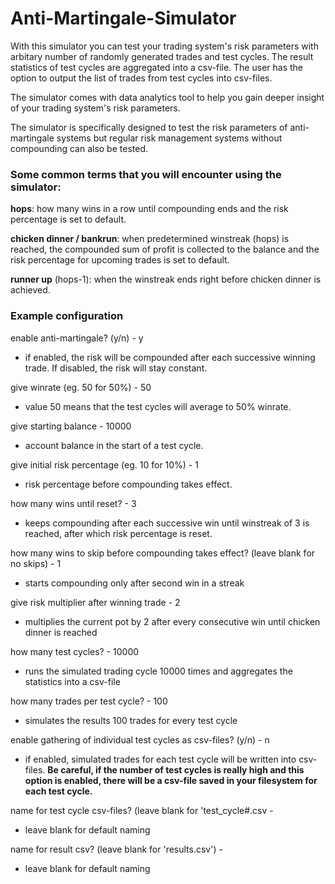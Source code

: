 # Anti-Martingale-Simulator

With this simulator you can test your trading system's risk parameters with arbitary number of randomly generated trades and test cycles. The result statistics of test cycles are aggregated into a csv-file. The user has the option to output the list of trades from test cycles into csv-files.

The simulator comes with data analytics tool to help you gain deeper insight of your trading system's risk parameters.

The simulator is specifically designed to test the risk parameters of anti-martingale systems but regular risk management systems without compounding can also be tested.

### Some common terms that you will encounter using the simulator:

<strong>hops</strong>: how many wins in a row until compounding ends and the risk percentage is set to default.

<strong>chicken dinner / bankrun</strong>: when predetermined winstreak (hops) is reached, the compounded sum of profit is collected to the balance and the risk percentage for upcoming trades is set to default.

<strong>runner up</strong> (hops-1): when the winstreak ends right before chicken dinner is achieved.

### Example configuration

enable anti-martingale? (y/n) - y
- if enabled, the risk will be compounded after each successive winning trade. If disabled, the risk will stay constant.

give winrate (eg. 50 for 50%) - 50
- value 50 means that the test cycles will average to 50% winrate.
  
give starting balance - 10000
- account balance in the start of a test cycle.

give initial risk percentage (eg. 10 for 10%) - 1
- risk percentage before compounding takes effect.
  
how many wins until reset? - 3
- keeps compounding after each successive win until winstreak of 3 is reached, after which risk percentage is reset.

how many wins to skip before compounding takes effect? (leave blank for no skips) - 1
- starts compounding only after second win in a streak

give risk multiplier after winning trade - 2
- multiplies the current pot by 2 after every consecutive win until chicken dinner is reached
  
how many test cycles? - 10000
- runs the simulated trading cycle 10000 times and aggregates the statistics into a csv-file

how many trades per test cycle? - 100
- simulates the results 100 trades for every test cycle
  
enable gathering of individual test cycles as csv-files? (y/n) - n
- if enabled, simulated trades for each test cycle will be written into csv-files. <strong>Be careful, if the number of test cycles is really high and this option is enabled, there will be a csv-file saved in your filesystem for each test cycle.</strong>

name for test cycle csv-files? (leave blank for 'test_cycle#.csv -
- leave blank for default naming
  
name for result csv? (leave blank for 'results.csv') -
- leave blank for default naming
